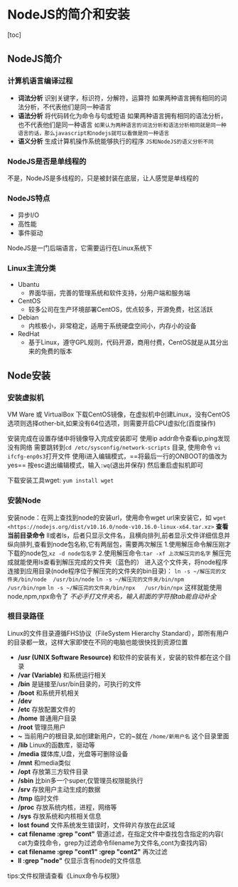 # NodeJS的简介和安装

[toc]

## NodeJS简介

### 计算机语言编译过程

* **词法分析**
  识别关键字，标识符，分解符，运算符
  如果两种语言拥有相同的词法分析，不代表他们是同一种语言
* **语法分析**
  将代码转化为命令与句或短语
  如果两种语言拥有相同的语法分析，也不代表他们是同一种语言
  `如果认为两种语言的词法分析和语法分析相同就是同一种语言的话，那么javascript和nodejs就可以看做是同一种语言`
* **语义分析**
  生成计算机操作系统能够执行的程序
  `JS和NodeJS的语义分析不同`
  
### NodeJS是否是单线程的

不是，NodeJS是多线程的，只是被封装在底层，让人感觉是单线程的

### NodeJS特点

* 异步I/O
* 高性能
* 事件驱动

NodeJS是一门后端语言，它需要运行在Linux系统下

### Linux主流分类

* Ubantu
  * 界面华丽，完善的管理系统和软件支持，分用户端和服务端
* CentOS
  * 较多公司在生产环境部署CentOS，优点较多，开源免费，社区活跃
* Debian
  * 内核极小，非常稳定，适用于系统硬盘空间小，内存小的设备
* RedHat
  * 基于Linux，遵守GPL规则，代码开源，商用付费，CentOS就是从其分出来的免费的版本

## Node安装

### 安装虚拟机

  VM Ware 或 VirtualBox
  下载CentOS镜像，在虚拟机中创建Linux，没有CentOS选项则选择other-bit,如果没有64位选项，则需要开启CPU虚拟化(百度操作)

  安装完成在设置存储中将镜像导入完成安装即可
  使用ip addr命令查看ip,ping发现没有网络
  需要跳转到`cd /etc/sysconfig/network-scripts` 目录,
  使用命令 `vi ifcfg-enp0s3`打开文件
  使用i进入编辑模式，==将最后一行的ONBOOT的值改为yes==
  按esc退出编辑模式，输入`:wq`(退出并保存)
  然后重启虚拟机即可

  下载安装工具wget: `yum install wget`

### 安装Node

  安装node：在网上查找到node的安装url，使用命令wget url来安装它，如  `wget <https://nodejs.org/dist/v10.16.0/node-v10.16.0-linux-x64.tar.xz>`
  **查看当前目录命令**
    ll或者ls，后者只显示文件名，且横向排列,前者显示文件详细信息并纵向排列,查看到node包名称,它有两层包，需要两次解压
  1.使用解压命令解压刚才下载的node包,`xz -d node包名字`
  2.使用解压命令:`tar -xf 上次解压完的名字`
    解压完成就能使用ls查看到解压完成的文件夹（蓝色的）
    进入这个文件夹，将node程序连接到应用目录(node程序位于解压完的文件夹的bin目录)：
    `ln -s ~/解压完的文件夹/bin/node  /usr/bin/node`
    `ln -s ~/解压完的文件夹/bin/npm   /usr/bin/npm`
    `ln -s ~/解压完的文件夹/bin/npx   /usr/bin/npx`
    这样就能使用node,npm,npx命令了
    *不必手打文件夹名，输入前面的字符按tab能自动补全*

### 根目录路径

Linux的文件目录遵循FHS协议（FileSystem Hierarchy Standard），即所有用户的目录都一致，这样大家即使在不同的电脑也能很快找到资源位置

* **/usr (UNIX Software Resource)**
    和软件的安装有关，安装的软件都在这个目录
* **/var (Variable)**
    和系统运行相关
* **/bin**  是链接至/usr/bin目录的，可执行的文件
* **/boot** 和系统开机相关
* **/dev**
* **/etc**  存放配置文件的
* **/home** 普通用户目录
* **/root** 管理员用户
* **~**   当前用户的根目录,如创建新用户，它的~就在 `/home/新用户名` 这个目录里面
* **/lib**  Linux的函数库，驱动等
* **/media**  媒体库,U盘，光盘等可删除设备
* **/mnt**  和media类似
* **/opt** 存放第三方软件目录
* **/sbin** 比bin多一个super,仅管理员权限能执行
* **/srv**  存放用户主动生成的数据
* **/tmp**  临时文件
* **/proc**  存放系统内核，进程，网络等
* **/sys**   存放系统和内核相关信息
* **lost** **found** 文件系统发生错误时，文件碎片存放在此区域
* **cat filename :grep "cont"** 管道过滤，在指定文件中查找包含指定的内容( cat为查找命令，grep为过滤命令filename为文件名,cont为查找内容)
* **cat filename :grep "cont1" :grep "cont2"** 再次过滤
* **ll :grep "node"**   仅显示含有node的文件信息

tips:文件权限请查看《Linux命令与权限》
